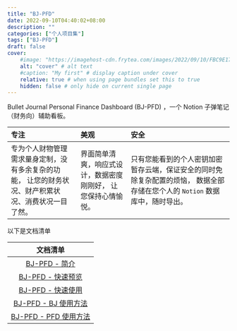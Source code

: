 ```yaml
---
title: "BJ-PFD"
date: 2022-09-10T04:40:02+08:00
description: ""
categories: ["个人项目集"]
tags: ["BJ-PFD"]
draft: false
cover:
    #image: "https://imagehost-cdn.frytea.com/images/2022/09/10/FBC9E170-AC72-44AA-8A17-4D21BCCC7AE21dda98e00bd9bc36.jpg" # image path/url
    alt: "cover" # alt text
    #caption: "My first" # display caption under cover
    relative: true # when using page bundles set this to true
    hidden: false # only hide on current single page
---
```


Bullet Journal Personal Finance Dashboard (BJ-PFD) ，一个 Notion 子弹笔记（财务向）辅助看板。

| 专注 | 美观 | 安全 |
| :-- | :-- | :-- |
| 专为个人财物管理需求量身定制，没有多余复杂的功能， 让您的财务状况、财产积累状况、消费状况一目了然。 | 界面简单清爽，响应式设计，数据密度刚刚好， 让您保持心情愉悦。 | 只有您能看到的个人密钥加密暂存云端，保证安全的同时免除复杂配置的烦恼， 数据全部存储在您个人的 `Notion` 数据库中，随时导出。 |


以下是文档清单

| 文档清单 |
| :--: |
| [BJ-PFD - 简介](/technology/bj-pfd/intro) |
| [BJ-PFD - 快速预览](/technology/bj-pfd/overview) |
| [BJ-PFD - 快速使用](/technology/bj-pfd/quick-start) |
| [BJ-PFD - BJ 使用方法](/technology/bj-pfd/bj-tutor) |
| [BJ-PFD - PFD 使用方法](/technology/bj-pfd/pfd-tutor) |